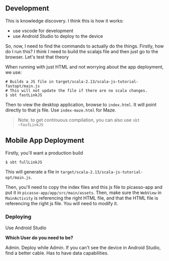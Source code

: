 ## Development

This is knowledge discovery. I think this is how it works:

* use vscode for development
* use Android Studio to deploy to the device

So, now, I need to find the commands to actually do the things. Firstly, how do I run this? I think I need
to build the scalajs file and then just go to the browser. Let's test that theory


When running with just HTML and not worrying about the app deployment, we use:

```
# Builds a JS file in target/scala-2.13/scala-js-tutorial-fastopt/main.js
# This will not update the file if there are no scala changes.
$ sbt fastLinkJS
```

Then to view the desktop application, browse to `index.html`. It will point directly to that js file.
Use `index-maze.html` for Maze.

> Note, to get continuous compilation, you can also use `sbt ~fastLinkJS`

## Mobile App Deployment

Firstly, you'll want a production build

```
$ sbt fullLinkJS
```

This will generate a file in `target/scala-2.13/scala-js-tutorial-opt/main.js`.

Then, you'll need to copy the index files and this js file to picasso-app and put it in `picasso-app/app/src/main/assets`. Then, make sure the `WebView` in `MainActivity` is referencing the right HTML file, and that the HTML file is referencing the right js file. You will need to modify it.

### Deploying

Use Android Studio

**Which User do you need to be?**

Admin. Deploy while Admin. If you can't see the device in Android Studio, find a better cable. Has to have data capabilities.
